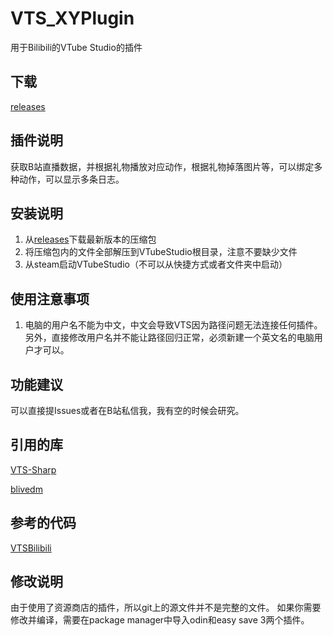 # VTS_XYPlugin
用于Bilibili的VTube Studio的插件

## 下载
[releases][1]

## 插件说明
获取B站直播数据，并根据礼物播放对应动作，根据礼物掉落图片等，可以绑定多种动作，可以显示多条日志。

## 安装说明
1. 从[releases][1]下载最新版本的压缩包
2. 将压缩包内的文件全部解压到VTubeStudio根目录，注意不要缺少文件
3. 从steam启动VTubeStudio（不可以从快捷方式或者文件夹中启动）

## 使用注意事项
1. 电脑的用户名不能为中文，中文会导致VTS因为路径问题无法连接任何插件。另外，直接修改用户名并不能让路径回归正常，必须新建一个英文名的电脑用户才可以。


## 功能建议
可以直接提Issues或者在B站私信我，我有空的时候会研究。

## 引用的库
[VTS-Sharp][2]

[blivedm][3]

## 参考的代码
[VTSBilibili][4]

## 修改说明
由于使用了资源商店的插件，所以git上的源文件并不是完整的文件。
如果你需要修改并编译，需要在package manager中导入odin和easy save 3两个插件。

[1]:https://github.com/xiaoye97/VTS_XYPlugin/releases
[2]:https://github.com/FomTarro/VTS-Sharp
[3]:https://github.com/xfgryujk/blivedm
[4]:https://github.com/pierpan2/VTSBilibili